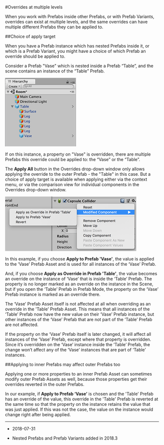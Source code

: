 #Overrides at multiple levels

When you work with Prefabs inside other Prefabs, or with Prefab Variants, overrides can exist at multiple levels, and the same overrides can have multiple different Prefabs they can be applied to.

<a name="Choice"></a>
##Choice of apply target

When you have a Prefab instance which has nested Prefabs inside it, or which is a Prefab Variant, you might have a choice of which Prefab an override should be applied to.

Consider a Prefab "Vase" which is nested inside a Prefab “Table”, and the scene contains an instance of the “Table” Prefab.

![A ‘Vase’ Prefab nested inside a ‘Table’ Prefab.](../uploads/Main/PrefabsMultipleApplyTarget1.png)

If on this instance, a property on "Vase" is overridden, there are multiple Prefabs this override could be applied to: the “Vase” or the “Table”.

The __Apply All__ button in the Overrides drop-down window only allows applying the override to the outer Prefab - the "Table" in this case. But a choice of apply target is available when applying either via the context menu, or via the comparison view for individual components in the Overrides drop-down window.

![](../uploads/Main/PrefabsMultipleApplyTarget2.png)

In this example, if you choose __Apply to Prefab 'Vase'__, the value is applied to the ‘Vase’ Prefab Asset and is used for all instances of the ‘Vase’ Prefab.

And, if you choose __Apply as Override in Prefab 'Table'__, the value becomes an override on the instance of ‘Vase’ that is inside the ‘Table’ Prefab. The property is no longer marked as an override on the instance in the Scene, but if you open the ‘Table’ Prefab in Prefab Mode, the property on the ‘Vase’ Prefab instance is marked as an override there.

The ‘Vase’ Prefab Asset itself is not affected at all when overriding as an override in the 'Table' Prefab Asset. This means that all instances of the ‘Table’ Prefab now have the new value on their ‘Vase’ Prefab instance, but other instances of the ‘Vase’ Prefab that are not part of the ‘Table’ Prefab are not affected.

If the property on the ‘Vase’ Prefab itself is later changed, it will affect all instances of the ‘Vase’ Prefab, except where that property is overridden. Since it’s overridden on the ‘Vase’ instance inside the ‘Table’ Prefab, the change won’t affect any of the ‘Vase’ instances that are part of ‘Table’ instances.

<a name="Inner"></a>
##Applying to inner Prefabs may affect outer Prefabs too

Applying one or more properties to an inner Prefab Asset can sometimes modify outer Prefab Assets as well, because those properties get their overrides reverted in the outer Prefabs.

In our example, if __Apply to Prefab ‘Vase’__ is chosen and the 'Table' Prefab has an override of the value, this override in the 'Table' Prefab is reverted at the same time so that the property on the instance retains the value that was just applied. If this was not the case, the value on the instance would change right after being applied.

--------------------

* <span class="page-edit">2018-07-31  <!-- include IncludeTextNewPageSomeEdit --></span>

* <span class="page-history">Nested Prefabs and Prefab Variants added in 2018.3</span>